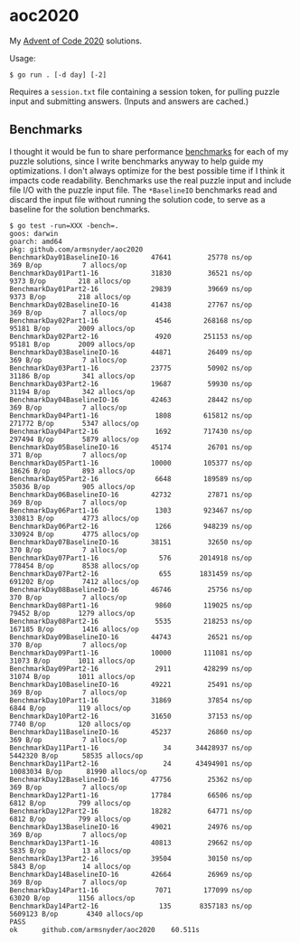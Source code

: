 # aoc2020

My [Advent of Code 2020](https://adventofcode.com/2020) solutions.

Usage:

```shell
$ go run . [-d day] [-2]
```

Requires a `session.txt` file containing a session token, for pulling puzzle input and submitting answers.
(Inputs and answers are cached.)

## Benchmarks

I thought it would be fun to share performance [benchmarks](https://golang.org/pkg/testing/#hdr-Benchmarks)
for each of my puzzle solutions, since I write benchmarks anyway to help guide my optimizations.
I don't always optimize for the best possible time if I think it impacts code readability.
Benchmarks use the real puzzle input and include file I/O with the puzzle input file.
The `*BaselineIO` benchmarks read and discard the input file without running the solution code,
to serve as a baseline for the solution benchmarks.

```
$ go test -run=XXX -bench=.
goos: darwin
goarch: amd64
pkg: github.com/armsnyder/aoc2020
BenchmarkDay01BaselineIO-16    	   47641	     25778 ns/op	     369 B/op	       7 allocs/op
BenchmarkDay01Part1-16         	   31830	     36521 ns/op	    9373 B/op	     218 allocs/op
BenchmarkDay01Part2-16         	   29839	     39669 ns/op	    9373 B/op	     218 allocs/op
BenchmarkDay02BaselineIO-16    	   41438	     27767 ns/op	     369 B/op	       7 allocs/op
BenchmarkDay02Part1-16         	    4546	    268168 ns/op	   95181 B/op	    2009 allocs/op
BenchmarkDay02Part2-16         	    4920	    251153 ns/op	   95181 B/op	    2009 allocs/op
BenchmarkDay03BaselineIO-16    	   44871	     26409 ns/op	     369 B/op	       7 allocs/op
BenchmarkDay03Part1-16         	   23775	     50902 ns/op	   31186 B/op	     341 allocs/op
BenchmarkDay03Part2-16         	   19687	     59930 ns/op	   31194 B/op	     342 allocs/op
BenchmarkDay04BaselineIO-16    	   42463	     28442 ns/op	     369 B/op	       7 allocs/op
BenchmarkDay04Part1-16         	    1808	    615812 ns/op	  271772 B/op	    5347 allocs/op
BenchmarkDay04Part2-16         	    1692	    717430 ns/op	  297494 B/op	    5879 allocs/op
BenchmarkDay05BaselineIO-16    	   45174	     26701 ns/op	     371 B/op	       7 allocs/op
BenchmarkDay05Part1-16         	   10000	    105377 ns/op	   18626 B/op	     893 allocs/op
BenchmarkDay05Part2-16         	    6648	    189589 ns/op	   35036 B/op	     905 allocs/op
BenchmarkDay06BaselineIO-16    	   42732	     27871 ns/op	     369 B/op	       7 allocs/op
BenchmarkDay06Part1-16         	    1303	    923467 ns/op	  330813 B/op	    4773 allocs/op
BenchmarkDay06Part2-16         	    1266	    948239 ns/op	  330924 B/op	    4775 allocs/op
BenchmarkDay07BaselineIO-16    	   38151	     32650 ns/op	     370 B/op	       7 allocs/op
BenchmarkDay07Part1-16         	     576	   2014918 ns/op	  778454 B/op	    8538 allocs/op
BenchmarkDay07Part2-16         	     655	   1831459 ns/op	  691202 B/op	    7412 allocs/op
BenchmarkDay08BaselineIO-16    	   46746	     25756 ns/op	     370 B/op	       7 allocs/op
BenchmarkDay08Part1-16         	    9860	    119025 ns/op	   79452 B/op	    1279 allocs/op
BenchmarkDay08Part2-16         	    5535	    218253 ns/op	  167185 B/op	    1416 allocs/op
BenchmarkDay09BaselineIO-16    	   44743	     26521 ns/op	     370 B/op	       7 allocs/op
BenchmarkDay09Part1-16         	   10000	    111081 ns/op	   31073 B/op	    1011 allocs/op
BenchmarkDay09Part2-16         	    2911	    428299 ns/op	   31074 B/op	    1011 allocs/op
BenchmarkDay10BaselineIO-16    	   49221	     25491 ns/op	     369 B/op	       7 allocs/op
BenchmarkDay10Part1-16         	   31869	     37854 ns/op	    6844 B/op	     119 allocs/op
BenchmarkDay10Part2-16         	   31650	     37153 ns/op	    7740 B/op	     120 allocs/op
BenchmarkDay11BaselineIO-16    	   45237	     26860 ns/op	     369 B/op	       7 allocs/op
BenchmarkDay11Part1-16         	      34	  34428937 ns/op	 5442320 B/op	   58535 allocs/op
BenchmarkDay11Part2-16         	      24	  43494901 ns/op	10083034 B/op	   81990 allocs/op
BenchmarkDay12BaselineIO-16    	   47756	     25362 ns/op	     369 B/op	       7 allocs/op
BenchmarkDay12Part1-16         	   17784	     66506 ns/op	    6812 B/op	     799 allocs/op
BenchmarkDay12Part2-16         	   18282	     64771 ns/op	    6812 B/op	     799 allocs/op
BenchmarkDay13BaselineIO-16    	   49021	     24976 ns/op	     369 B/op	       7 allocs/op
BenchmarkDay13Part1-16         	   40813	     29662 ns/op	    5835 B/op	      13 allocs/op
BenchmarkDay13Part2-16         	   39504	     30150 ns/op	    5843 B/op	      14 allocs/op
BenchmarkDay14BaselineIO-16    	   42664	     26969 ns/op	     369 B/op	       7 allocs/op
BenchmarkDay14Part1-16         	    7071	    177099 ns/op	   63020 B/op	    1156 allocs/op
BenchmarkDay14Part2-16         	     135	   8357183 ns/op	 5609123 B/op	    4340 allocs/op
PASS
ok  	github.com/armsnyder/aoc2020	60.511s
```
